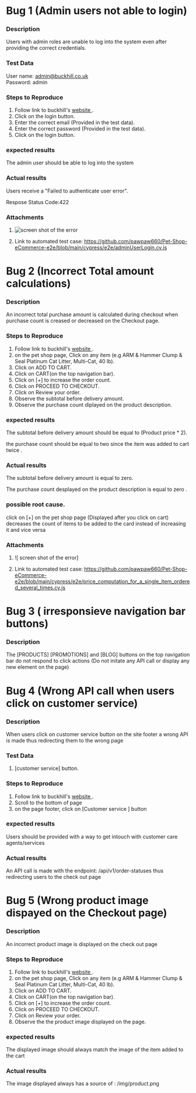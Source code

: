 # Bug 1 (Admin users not able to login)

### Description

Users with admin roles are unable to log into the system even after providing the correct credentials.

### Test Data

User name: admin@buckhill.co.uk  
Password: admin

### Steps to Reproduce

1. Follow link to buckhill's [website ](URL).
2. Click on the login button.
3. Enter the correct email (Provided in the test data).
4. Enter the correct password (Provided in the test data).
5. Click on the login button.

### expected results

<p>The admin user should be able to log into the system</P>

### Actual results

Users receive a "Failed to authenticate user error".

Respose Status Code:422

### Attachments

1. ![ screen shot of the error](https://photos.google.com/photo/AF1QipMz1OgBqCmj5u_NSi1-DApJfcPJsiqP_FAWSMJw)

2. Link to automated test case: https://github.com/pawpaw660/Pet-Shop-eCommerce-e2e/blob/main/cypress/e2e/adminUserLogin.cy.js

# Bug 2 (Incorrect Total amount calculations)

### Description

An incorrect total purchase amount is calculated during checkout when purchase count is creased or decreased on the Checkout page.

### Steps to Reproduce

1. Follow link to buckhill's [website ](URL).
2. on the pet shop page, Click on any item (e.g ARM & Hammer Clump & Seal Platinum Cat Litter, Multi-Cat, 40 lb).
3. Click on ADD TO CART.
4. Click on CART(on the top navigation bar).
5. Click on [+] to increase the order count.
6. Click on PROCEED TO CHECKOUT.
7. Click on Review your order.
8. Observe the subtotal before delivery amount.
9. Observe the purchase count diplayed on the product description.

### expected results

<p>The subtotal before delivery amount should be equal to (Product price * 2).</P>

<p> the purchase count should be equal to two since the item was added to cart twice .</p>

### Actual results

<p>
The subtotal before delivery amount is equal to zero.</p>

<p> The purchase count  desplayed on the product description is equal to zero .</p>

### possible root cause.

<p> click on  [+] on the pet shop page (Displayed after you click on cart) decreases the count of items to be added to the card instead of  increasing it and  vice versa</p>

### Attachments

1. ![ screen shot of the error]

2. Link to automated test case: https://github.com/pawpaw660/Pet-Shop-eCommerce-e2e/blob/main/cypress/e2e/price_computation_for_a_single_item_ordered_several_times.cy.js

# Bug 3 ( irresponsieve navigation bar buttons)

### Description

The [PRODUCTS] [PROMOTIONS] and [BLOG] buttons on the top navigation bar do not respond to click actions (Do not initate any API call or display any new element on the page)

# Bug 4 (Wrong API call when users click on customer service)

### Description

When users click on customer service button on the site footer a wrong API is made thus redirecting them to the wrong page

### Test Data

1. [customer service] button.

### Steps to Reproduce

1. Follow link to buckhill's [website ](URL).
2. Scroll to the bottom of page
3. on the page footer, click on [Customer service ] button

### expected results

<p>Users should be provided with a way to get intouch with customer care agents/services</P>

### Actual results

An API call is made with the endpoint: /api/v1/order-statuses thus redirecting users to the check out page

# Bug 5 (Wrong product image dispayed on the Checkout page)

### Description

An incorrect product image is displayed on the check out page

### Steps to Reproduce

1. Follow link to buckhill's [website ](URL).
2. on the pet shop page, Click on any item (e.g ARM & Hammer Clump & Seal Platinum Cat Litter, Multi-Cat, 40 lb).
3. Click on ADD TO CART.
4. Click on CART(on the top navigation bar).
5. Click on [+] to increase the order count.
6. Click on PROCEED TO CHECKOUT.
7. Click on Review your order.
8. Observe the the product image displayed on the page.

### expected results

<p>The displayed image should always match the  image of the item added to the cart</P>

### Actual results

<p>The image displayed always has a source of : /img/product.png </P>
